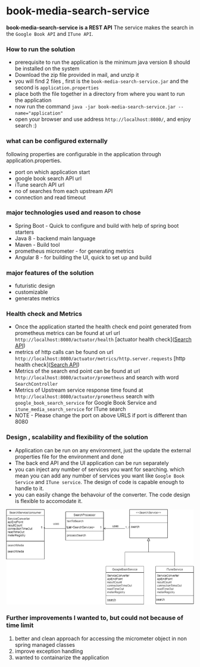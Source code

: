 # book-media-search-service
**book-media-search-service is a REST API** The service makes the search in the `Google Book API` and `ITune API`.

### How to run the solution
 * prerequisite to run the application is the minimum java version 8 should be installed on the system
 * Download the zip file provided in mail, and unzip it
 * you will find 2 files , first is the `book-media-search-service.jar` and the second is `application.properties`
 * place both the file together in a directory from where you want to run the application
 * now run the command `java -jar book-media-search-service.jar --name="application"`
 * open your browser and use address `http://localhost:8080/`, and enjoy search :)
 
### what can be configured externally
following properties are configurable in the application through application.properties.   
* port on which application start
* google book search API url
* iTune search API url
* no of searches from each upstream API
* connection and read timeout

### major technologies used and reason to chose 
* Spring Boot - Quick to configure and build with help of spring boot starters
* Java 8 - backend main language
* Maven - Build tool
* prometheus micrometer - for generating metrics
* Angular 8 - for building the UI, quick to set up and build

### major features of the solution
* futuristic design
* customizable
* generates metrics

### Health check and Metrics
* Once the application started the health check end point generated from prometheus metrics 
can be found at  url url  `http://localhost:8080/actuator/health` [actuator health check]([Search API](https://affiliate.itunes.apple.com/resources/documentation/itunes-store-web-service-search-api/#searching))
* metrics of http calls can be found on url `http://localhost:8080/actuator/metrics/http.server.requests` [http health check]([Search API](http://localhost:8080/actuator/metrics/http.server.requests))
* Metrics of the search end point can be found at url `http://localhost:8080/actuator/prometheus` and search with word `SearchController`
* Metrics of Upstream service response time found at `http://localhost:8080/actuator/prometheus` search with `google_book_search_service` for Google Book Service and `itune_media_search_service` for ITune search
* NOTE - Please change the port on above URLS if port is different than 8080 

### Design , scalability and flexibility of the solution
* Application can be run on any environment, just the update the external properties file for the environment and done
* The back end API and the UI application can be run separately
* you can inject any number of services you want for searching. which mean you can add any number of services you want like `Google Book Service` and `ITune service`. The design of code is capable enough to handle to it.
* you can easily change the behavoiur of the converter. The code design is flexible to accomodate it.

![alt text](https://github.com/hussain21j/book-media-search-service/blob/master/class-diagram.png)


### Further improvements I wanted to, but could not because of time limit
1. better and clean approach for accessing the micrometer object in non spring managed classes
2. improve exception handling 
4. wanted to containarize the application